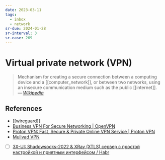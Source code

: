 ```yaml
---
date: 2023-03-11
tags:
  - inbox
  - network
sr-due: 2024-01-28
sr-interval: 3
sr-ease: 269
---
```


# Virtual private network (VPN)

> Mechanism for creating a secure connection between a computing device and a
> [[computer_network]], or between two networks, using an insecure communication
> medium such as the public [[internet]].\
> — <cite>[Wikipedia](https://en.wikipedia.org/wiki/Virtual_private_network)</cite>

## References

- [[wireguard]]
- [Business VPN For Secure Networking | OpenVPN](https://openvpn.net/)
- [Proton VPN: Fast, Secure & Private Online VPN Service | Proton VPN](https://protonvpn.com/)
- [Mullvad VPN](https://mullvad.net/en/account/#/login?next=/)
- [ ] [3X-UI: Shadowsocks-2022 & XRay (XTLS) сервер с простой настройкой и приятным интерфейсом / Habr](https://habr.com/en/articles/735536/)
